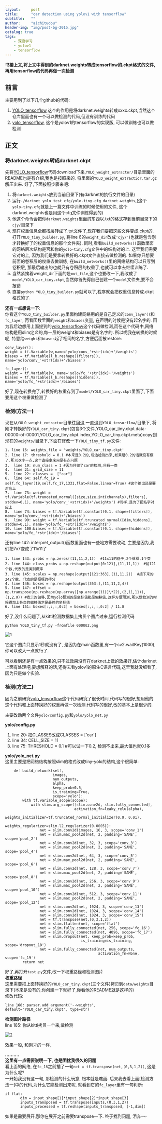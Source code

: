 ```yaml
---
layout:     post
title:      "car detection using yolov1 with tensorflow"
subtitle:   ""
author:     "aichitudou"
header-img: "img/post-bg-2015.jpg"
catalog: true
tags:
    - 深度学习
    - yolov1
    - tensorflow
---
```



**书接上文,将上文中得到的darknet.weights转成tensorflow的.ckpt格式的文件,再用tensorflow的代码再做一次检测**


## 前言

主要用到了以下几个github的代码:
1. [YOLO_tensorflow](https://github.com/gliese581gg/YOLO_tensorflow/),这个的作用是将darknet.weights转成xxxx.ckpt,当然这个仓库里面也有一个可以做检测的代码,但没有训练的代码
2. [yolo_tensorflow](https://github.com/hizhangp/yolo_tensorflow), 这个是yolov1的tensorflow的实现版, 可以做训练也可以做检测

## 正文
### 将darknet.weights转成darknet.ckpt

先将[YOLO_tensorflow](https://github.com/gliese581gg/YOLO_tensorflow/)代码download下来,`YOLO_weight_extractor/`目录里面的README也是有介绍,我也是按照来的. 将里面的`YOLO_weight_extractior.tar.gz`解压出来. 好了,下面按照步骤来吧:
1. 将`darknet.weights`放到当前目录下(有darknet的执行文件的目录)
2. 运行`./darknet yolo test cfg/yolo-tiny.cfg darknet.weights`,(这个`yolo-tiny.cfg`就是上一篇文件中训练的时候使用的文件, 这个darknet.weights也是用这个cfg文件训练得到的)
3. 他这个命令会把你`darknet.weights`里面的东西以.txt的格式存到当前目录下的`cjy/`目录下
4. 现在权重信息全都按层转成了.txt文件了,现在我们要把这些文件变成.ckpt的. 打开`YOLO_tiny_builder.py`, 将line 6的`weight_dir`改成`'cjy/'`(也就是包含刚才转换好了的权重信息的那个文件夹). 同时,看看`build_networks()`函数里面的网络层次结构是否和你的`yolo-tiny.cfg`文件中的结构对的上. 这里我们需要它对的上, 因为我们是要拿转换好的.ckpt文件直接去做检测的. 如果你只想要前面的卷积层的权重去做训练, 在`build_networks()`里的网络结构可以只写到卷积层, 那最后输出的也就只有卷积层的权重了,也就可以拿去继续训练了.
5. 当然紧挨着weight_dir下面的是`out_file`,这个也要改一下,我改成了`model/YOLO_car_tiny.ckpt`,当然你首先得自己创建一个`model`文件夹,要不会报错
6. 直接`python YOLO_tiny_builder.py`就可以了,程序就会把权重信息转成.ckpt格式的了.

**还有一点想说一下:**<br>
你看这个`YOLO_tiny_builder.py`里面构建网络用的是自己定义的`conv_layer()`和`fc_layer`, 再看函数里面的`weight`和`biases`变量, 在声明的时候是没有起名字的. 因为我后边想用上面提到的[yolo_tensorflow](https://github.com/hizhangp/yolo_tensorflow)这个代码做检测,而在这个代码中,网络结构是用slim定义的,每一层的weight和biases是有名字的. 所以呢我在转换的时候呢, 特意给`weight`和`biases`起了相同的名字,方便后面被restore:
``` 
conv_layer():
weight = tf.Variable(w,name='yolo/conv_'+str(idx)+'/weights')
biases = tf.Variable(l_b.reshape((filters)), name='yolo/conv_'+str(idx)+'/biases')
```

```
fc_layer():
weight = tf.Variable(w, name='yolo/fc_'+str(idx)+'/weights')
biases = tf.Variable(l_b.reshape((hiddens)), name='yolo/fc_'+str(idx)+'/biases')
```

好了,现在转换完了,转换好的权重存到了`model/YOLO_car_tiny.ckpt`里面了,下面要用这个权重做检测了

### 检测(方法一)

现在从`YOLO_weight_extractor`目录往回退,一直退到`YOLO_tensorflow/`目录下, 将刚才转换好的`YOLO_car_tiny.ckpt`(包含3个文件,YOLO_car_tiny.ckpt.data-00000-of-00001,YOLO_car_tiny.ckpt.index,YOLO_car_tiny.ckpt.meta)copy到现在的`weights/`目录下,下面在修改一下`YOLO_tiny_tf.py`文件:
```
1. line 15: weights_file = 'weights/YOLO_car_tiny.ckpt'
2. line 17: threshold = 0.1 #本来是0.2的,后边检测出来,如果是0.2的话就没有框了,所以改小一点,这个直接拿来用是有点问题
3.  line 19: num_class = 1 #因为只做了car的检测,只有一类
4.  line 21: grid_size = 11
5.  line 22: classes =  ["car"]
6.  line 64: self.fc_19 = self.fc_layer(19,self.fc_17,1331,flat=False,linear=True) #这个输出还是要对应上
7.  line 73: weight = tf.Variable(tf.truncated_normal([size,size,int(channels),filters], stddev=0.1), name='yolo/conv_'+str(idx)+'/weights') #同样,是为了把名字对应上
8.  line 74: biases = tf.Variable(tf.constant(0.1, shape=[filters]), name='yolo/conv_'+str(idx)+'/biases')
9.  line 99: weight = tf.Variable(tf.truncated_normal([dim,hiddens], stddev=0.1), name='yolo/fc_'+str(idx)+'/weights')
10. line 100:biases = tf.Variable(tf.constant(0.1, shape=[hiddens]), name='yolo/fc_'+str(idx)+'/biases')
```

还有line 142: interpret_output()函数里面也有一些地方需要改动, 主要是因为,我们把7x7变成了11x11了
```
1. line 143: probs = np.zeros((11,11,2,1))  #11x11的格子,2个框框,1个类
2. line 144: class_probs = np.reshape(output[0:121],(11,11,1))  #前121个数,代表的是类别概率
3. line 145: scales = np.reshape(output[121:363],(11,11,2))  #接下来的242个数, 代表的是框框的得分
4. line 146: boxes = np.reshape(output[363:],(11,11,2,4))
5. line 147: offset = np.transpose(np.reshape(np.array([np.arange(11)]\*22),(2,11,11)),(1,2,0)) #表示的偏移,因为yolo预测的是坐标值都是偏移值,这样方便预测,所以做检测的时候得加上各自的偏移值才是最终的坐标值
6. line 151: boxes[:,:,:,0:2] = boxes[:,:,:,0:2] / 11.0
```
好了,没什么问题了,从kitti检测数据集上拷贝个图片过来,运行检测代码
```
python YOLO_tiny_tf.py -fromfile 000002.png
```

![1](/img/in-post/yolo-car-detection-with-tensorflow/1.png)

它这个图片只显示1秒就没有了, 是因为在main函数里,有一个cv2.waitKey(1000), 你可以改大一点就行了.

可以看到还是有一点效果的,只不过效果没有在darknet上做的效果好,估计darknet上面有处理吧,要想解释的话,还得去看yolov1的原生C语言代码,这里我就没细看了,因为只是做个实验.

### 检测(方法二)

因为之前研究[yolo_tensorflow](https://github.com/hizhangp/yolo_tensorflow)这个代码研究了很长时间,代码写的很好,想用他的这个代码和上面转换好的权重再做一次检测.代码写的很好,改的基本上是很少的.

主要改动两个文件`yolo/config.py`和`yolo/yolo_net.py`<br>

**yolo/config.py**
1. line 20: 把CLASSES改成CLASSES = ['car']
2. line 34: CELL_SIZE = 11
3. line 75: THRESHOLD = 0.1  #可以试一下0.2, 检测不出来,最大值也就0.1多

**yolo/yolo_net.py**<br>
这里主要是把网络结构按照slim的格式改成tiny-yolo的结构,这个很简单:
```
    def build_network(self,
                      images,
                      num_outputs,
                      alpha,
                      keep_prob=0.5,
                      is_training=True,
                      scope='yolo'):
        with tf.variable_scope(scope):
            with slim.arg_scope([slim.conv2d, slim.fully_connected],
                                activation_fn=leaky_relu(alpha),
                                weights_initializer=tf.truncated_normal_initializer(0.0, 0.01),
                                weights_regularizer=slim.l2_regularizer(0.0005)):
                net = slim.conv2d(images, 16, 3, scope='conv_1')
                net = slim.max_pool2d(net, 2, padding='SAME', scope='pool_2')
                net = slim.conv2d(net, 32, 3, scope='conv_3')
                net = slim.max_pool2d(net, 2, padding='SAME', scope='pool_4')
                net = slim.conv2d(net, 64, 3, scope='conv_5')
                net = slim.max_pool2d(net, 2, padding='SAME', scope='pool_6')
                net = slim.conv2d(net, 128, 3, scope='conv_7')
                net = slim.max_pool2d(net, 2, padding='SAME', scope='pool_8')
                net = slim.conv2d(net, 256, 3, scope='conv_9')
                net = slim.max_pool2d(net, 2, padding='SAME', scope='pool_10')
                net = slim.conv2d(net, 512, 3, scope='conv_11')
                net = slim.max_pool2d(net, 2, padding='SAME', scope='pool_12')
                net = slim.conv2d(net, 1024, 3, scope='conv_13')
                net = slim.conv2d(net, 1024, 3, scope='conv_14')
                net = slim.conv2d(net, 1024, 3, scope='conv_15')
                net = tf.transpose(net,(0,3,1,2))
                net = slim.flatten(net, scope='flat')
                net = slim.fully_connected(net, 256, scope='fc_16')
                net = slim.fully_connected(net, 4096, scope='fc_17')
                net = slim.dropout(net, keep_prob=keep_prob,
                                   is_training=is_training, scope='dropout_18')
                net = slim.fully_connected(net, num_outputs,
                                           activation_fn=None, scope='fc_19')
        return net

```


好了,再打开`test.py`文件,改一下权重路径和检测图片<br>
**权重路径**<br>
这里需要把上面转换好的`YOLO_car_tiny.ckpt`(三个文件)拷贝到`data/weights`目录下(本来是没有的,你创建一下就好了,你看他的README就是这样的)<br>
修改代码:
```
line 168: parser.add_argument('--weights', default="YOLO_car_tiny.ckpt", type=str)
```

**检测图片路径**<br>
line 185: 你从kitti拷贝一个来,做检测

![2](/img/in-post/yolo-car-detection-with-tensorflow/2.png) 

效果一般, 和刚才的一样.

**..........**<br>
**这里有一点需要说明一下, 也是困扰我很久的问题** <br>
看上面的网络, 在`fc_16`之前插了一句`net = tf.transpose(net,(0,3,1,2))`, 这是为什么呢?<br>
 一开始我没有这一句, 那检测的什么玩意, 根本就是瞎画. 后来我去看上面[检测方法一]中的代码,为什么它能检测出来呢, 就看到它的`fc_layer`里有一句判断:
 ```
 if flat:
		dim = input_shape[1]*input_shape[2]*input_shape[3]
		inputs_transposed = tf.transpose(inputs,(0,3,1,2))
		inputs_processed = tf.reshape(inputs_transposed, [-1,dim])
```


如果是需要展开,那你在展开之前需要transpose一下. 终于找到问题, 泪奔~~








